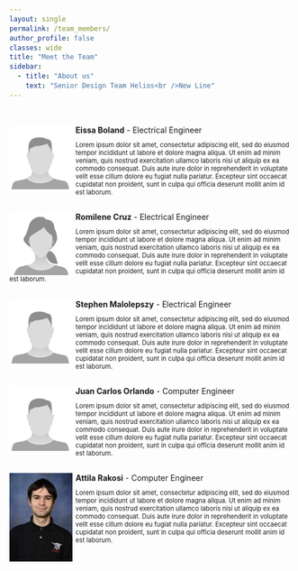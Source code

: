 ```yaml
---
layout: single
permalink: /team_members/
author_profile: false
classes: wide
title: "Meet the Team"
sidebar:
  - title: "About us"
    text: "Senior Design Team Helios<br />New Line"
---
```

<br>  <!-- Use ../assets when pushing to github and /assets when testing at local machine -->
<div>
  <strong>Eissa Boland</strong> - Electrical Engineer
  <img src="../assets/man.jpg" style="width:8em; float: left; padding-right: 0.4em">
  <p style="font-size: 0.8em;">
    Lorem ipsum dolor sit amet, consectetur adipiscing elit, sed do eiusmod tempor incididunt ut labore et dolore magna aliqua. Ut enim ad minim veniam, quis nostrud exercitation ullamco laboris nisi ut aliquip ex ea commodo consequat. Duis aute irure dolor in reprehenderit in voluptate velit esse cillum dolore eu fugiat nulla pariatur. Excepteur sint occaecat cupidatat non proident, sunt in culpa qui officia deserunt mollit anim id est laborum.
  </p>
</div>

<br>
<div>
  <strong>Romilene Cruz</strong> - Electrical Engineer
  <img src="../assets/woman.jpg" style="width:8em; float: left; padding-right: 0.4em">
  <p style="font-size: 0.8em;">
    Lorem ipsum dolor sit amet, consectetur adipiscing elit, sed do eiusmod tempor incididunt ut labore et dolore magna aliqua. Ut enim ad minim veniam, quis nostrud exercitation ullamco laboris nisi ut aliquip ex ea commodo consequat. Duis aute irure dolor in reprehenderit in voluptate velit esse cillum dolore eu fugiat nulla pariatur. Excepteur sint occaecat cupidatat non proident, sunt in culpa qui officia deserunt mollit anim id est laborum.
  </p>
</div>

<br>
<div>
  <strong>Stephen Malolepszy</strong> - Electrical Engineer
  <img src="../assets/man.jpg" style="width:8em; float: left; padding-right: 0.4em">
  <p style="font-size: 0.8em;">
    Lorem ipsum dolor sit amet, consectetur adipiscing elit, sed do eiusmod tempor incididunt ut labore et dolore magna aliqua. Ut enim ad minim veniam, quis nostrud exercitation ullamco laboris nisi ut aliquip ex ea commodo consequat. Duis aute irure dolor in reprehenderit in voluptate velit esse cillum dolore eu fugiat nulla pariatur. Excepteur sint occaecat cupidatat non proident, sunt in culpa qui officia deserunt mollit anim id est laborum.
  </p>
</div>

<br>
<div>
  <strong>Juan Carlos Orlando</strong> - Computer Engineer
  <img src="../assets/man.jpg" style="width:8em; float: left; padding-right: 0.4em">
  <p style="font-size: 0.8em;">
    Lorem ipsum dolor sit amet, consectetur adipiscing elit, sed do eiusmod tempor incididunt ut labore et dolore magna aliqua. Ut enim ad minim veniam, quis nostrud exercitation ullamco laboris nisi ut aliquip ex ea commodo consequat. Duis aute irure dolor in reprehenderit in voluptate velit esse cillum dolore eu fugiat nulla pariatur. Excepteur sint occaecat cupidatat non proident, sunt in culpa qui officia deserunt mollit anim id est laborum.
  </p>
</div>

<br>
<div>
  <strong>Attila Rakosi</strong> - Computer Engineer
  <img src="../assets/attila.jpg" style="width:8em; float: left; padding-right: 0.4em">
  <p style="font-size: 0.8em;">
    Lorem ipsum dolor sit amet, consectetur adipiscing elit, sed do eiusmod tempor incididunt ut labore et dolore magna aliqua. Ut enim ad minim veniam, quis nostrud exercitation ullamco laboris nisi ut aliquip ex ea commodo consequat. Duis aute irure dolor in reprehenderit in voluptate velit esse cillum dolore eu fugiat nulla pariatur. Excepteur sint occaecat cupidatat non proident, sunt in culpa qui officia deserunt mollit anim id est laborum.
  </p>
</div>

